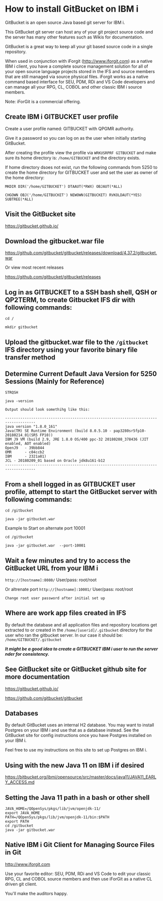 # How to install GitBucket on IBM i 
GitBucket is an open source Java based git server for IBM i.

This GitBucket git server can host any of your git project source code and the server has many other features such as Wikis for documentation. 

GitBucket is a great way to keep all your git based source code in a single repository. 

When used in conjunction with iForgit (http://www.iforgit.com) as a native IBM i client, you have a complete source management solution for all of your open source language projects stored in the IFS and source members that are still managed via source physical files. iForgit works as a native command based interface for SEU, PDM, RDi and VS Code developers and can manage all your RPG, CL, COBOL and other classic IBM i source members. 

Note: iForGit is a commercial offering.

## Create IBM i GITBUCKET user profile

Create a user profile named: GITBUCKET with QPGMR authority. 

Give it a password so you can log on as the user when initially starting GitBucket.

After creating the profile view the profile via ```WRKUSRPRF GITBUCKET``` and make sure its home directory is: ```/home/GITBUCKET``` and the directory exists. 

If home directory dsoes not exist, run the following commands from 5250 to create the home directory for GITBUCKET user and set the user as owner of the home directory:

```
MKDIR DIR('/home/GITBUCKET') DTAAUT(*RWX) OBJAUT(*ALL)
 
CHGOWN OBJ('/home/GITBUCKET') NEWOWN(GITBUCKET) RVKOLDAUT(*YES) SUBTREE(*ALL)
```

## Visit the GitBucket site

https://gitbucket.github.io/

## Download the gitbucket.war file 

https://github.com/gitbucket/gitbucket/releases/download/4.37.2/gitbucket.war

Or view most recent releases

https://github.com/gitbucket/gitbucket/releases

## Log in as GITBUCKET to a SSH bash shell, QSH or QP2TERM, to create Gitbucket IFS dir with following commands:
```
cd /

mkdir gitbucket
```

## Upload the gitbucket.war file to the ```/gitbucket``` IFS directory using your favorite binary file transfer method

## Determine Current Default Java Version for 5250 Sessions (Mainly for Reference)
```
STRQSH

java -version

Output should look somethihg like this:

------------------------------------------------------------------------------------
java version "1.8.0_161"                                                                
Java(TM) SE Runtime Environment (build 8.0.5.10 - pap3280sr5fp10-20180214_01(SR5 FP10)) 
IBM J9 VM (build 2.9, JRE 1.8.0 OS/400 ppc-32 20180208_378436 (JIT enabled, AOT enabled)
OpenJ9   - 39bb844                                                                      
OMR      - c04ccb2                                                                      
IBM      - 2321a81)                                                                     
JCL - 20180209_01 based on Oracle jdk8u161-b12                                      
------------------------------------------------------------------------------------
```

## From a shell logged in as GITBUCKET user profile, attempt to start the GitBucket server with following commands:
```
cd /gitbucket

java -jar gitbucket.war
```
Example to Start on alternate port 10001
```
cd /gitbucket

java -jar gitbucket.war  --port-10001
```

## Wait a few minutes and try to access the GitBucket URL from your IBM i 
```http://[hostname]:8080/```   User/pass: root/root

Or altrenate port
```http://[hostname]:10001/```   User/pass: root/root

```Change root user password after initial set up```

## Where are work app files created in IFS
By default the database and all application files and repository locations get extracted to or created in the ```/home/[userid]/.gitbucket``` directory for the user who ran the gitbucket server. In our case it should be:  ```/home/GITBUCKET/.gitbucket```

***It might be a good idea to create a GITBUCKET IBM i user to run the server nder for consistency.***

## See GitBucket site or GitBucket github site for more documentation

https://gitbucket.github.io/

https://github.com/gitbucket/gitbucket

## Databases
By default GitBucket uses an internal H2 database. You may want to install Postgres on your IBM i and use that as a database instead. See the GitBucket site for config instructions once you have Postgres installed on your IBM i. 

Feel free to use my instructions on this site to set up Postgres on IBM i. 

## Using with the new Java 11 on IBM i if desired
https://bitbucket.org/ibmi/opensource/src/master/docs/java11/JAVA11_EARLY_ACCESS.md

## Setting the Java 11 path in a bash or other shell
```
JAVA_HOME=/QOpenSys/pkgs/lib/jvm/openjdk-11/
export JAVA_HOME
PATH=/QOpenSys/pkgs/lib/jvm/openjdk-11/bin:$PATH
export PATH
cd /gitbucket
java -jar gitbucket.war
```

## Native IBM i Git Client for Managing Source Files in Git
http://www.iforgit.com

Use your favorite editor: SEU, PDM, RDi and VS Code to edit your classic RPG, CL and COBOL source members and then use iForGit as a native CL driven git client.

You'll make the auditors happy.
